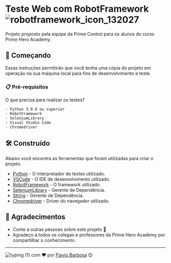 # Teste Web com RobotFramework ![robotframework_icon_132027](https://user-images.githubusercontent.com/90788938/138608292-24561c0d-7bc1-4e88-91e3-b74a21a3dab4.png)

Projeto proposto pela equipe da Prime Control para os alunos do curso Prime Hero Academy.

## 🚀 Começando

Essas instruções permitirão que você tenha uma cópia do projeto em operação na sua máquina local para fins de desenvolvimento e teste.

### 📋 Pré-requisitos

O que precisa para realizar os testes?

```
- Python 3.9.6 ou superior
- RobotFramework
- SeleniumLibrary
- Visual Studio Code
- Chromedriver
```

## 🛠️ Construído 

Abaixo você encontra as ferramentas que foram utilizadas para criar o projeto.

* [Python](https://www.python.org/) - O interpretador de testes utilizado.
* [VSCode](https://code.visualstudio.com/) - O IDE de desenvolvimento utilizado.
* [RobotFramework](https://robotframework.org/) - O framework utilizado.
* [SeleniumLibrary](https://robotframework.org/SeleniumLibrary/SeleniumLibrary.html) - Gerente de Dependência.
* [String](https://robotframework.org/robotframework/latest/libraries/String.html) - Gerente de Dependência.
* [Chromedriver](https://chromedriver.chromium.org/downloads) - Driver do navegador utilizado.

## 🎁 Agradecimentos

* Conte a outras pessoas sobre este projeto 📢
* Agradeço a todos os colegas e professores da Prime Hero Academy por compartilhar o conhecimento .
---
![typing (1)](https://user-images.githubusercontent.com/90788938/138608955-bca9e921-39e9-4301-90ea-e8b4840718bd.png) com ❤️ por [Flavio Barbosa](https://gist.github.com/flaviobjj) 😊